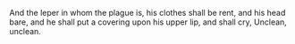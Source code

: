 And the leper in whom the plague is, his clothes shall be rent, and his head bare, and he shall put a covering upon his upper lip, and shall cry, Unclean, unclean.
